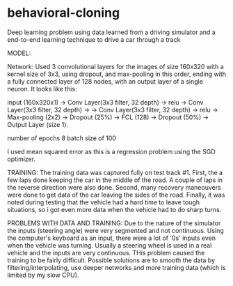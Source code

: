 # behavioral-cloning
Deep learning problem using data learned from a driving simulator and a end-to-end learning technique to drive a car through a track

MODEL:

Network:
Used 3 convolutional layers for the images of size 160x320 with a kernel size of 3x3, using dropout, and max-pooling in this order, ending with a fully connected layer of 128 nodes, with an output layer of a single neuron. It looks like this:

input (160x320x1) -> Conv Layer(3x3 filter, 32 depth) -> relu -> Conv Layer(3x3 filter, 32 depth) -> -> Conv Layer(3x3 filter, 32 depth) -> relu -> Max-pooling (2x2) -> Dropout (25%) -> FCL (128) -> Dropout (50%) -> Output Layer (size 1).

number of epochs 8
batch size of 100

I used mean squared error as this is a regression problem using the SGD optimizer.

TRAINING:
The training data was captured fully on test track #1. First, the a few laps done keeping the car in the middle of the road. A couple of laps in the reverse direction were also done. Second, many recovery maneouvers were done to get data of the car leaving the sides of the road. Finally, it was noted during testing that the vehicle had a hard time to leave tough situations, so i got even more data when the vehicle had to do sharp turns.


PROBLEMS WITH DATA AND TRAINING:
Due to the nature of the simulator the inputs (steering angle) were very segmented and not continuous. Using the computer's keyboard as an input, there were a lot of '0s' inputs even when the vehicle was turning. Usually a steering wheel is used in a real vehicle and the inputs are very continuous. THis problem caused the training to be fairly difficult. Possible solutions are to smooth the data by filtering/interpolating, use deeper networks and more training data (which is limited by my slow CPU).
